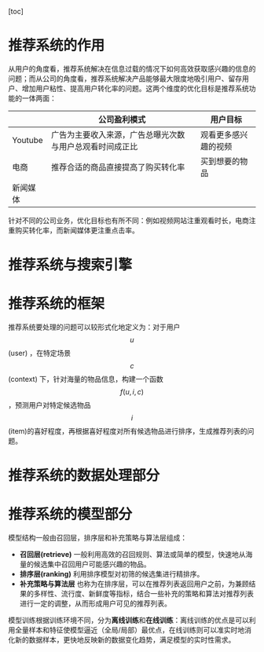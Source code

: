 [toc]

# 推荐系统的作用

从用户的角度看，推荐系统解决在信息过载的情况下如何高效获取感兴趣的信息的问题；而从公司的角度看，推荐系统解决产品能够最大限度地吸引用户、留存用户、增加用户粘性、提高用户转化率的问题。这两个维度的优化目标是推荐系统功能的一体两面：

|          | 公司盈利模式                                             | 用户目标             |
| -------- | -------------------------------------------------------- | -------------------- |
| Youtube  | 广告为主要收入来源，广告总曝光次数与用户总观看时间成正比 | 观看更多感兴趣的视频 |
| 电商     | 推荐合适的商品直接提高了购买转化率                       | 买到想要的物品       |
| 新闻媒体 |                                                          |                      |

针对不同的公司业务，优化目标也有所不同：例如视频网站注重观看时长，电商注重购买转化率，而新闻媒体更注重点击率。





# 推荐系统与搜索引擎





# 推荐系统的框架

推荐系统要处理的问题可以较形式化地定义为：对于用户$$u$$ (user) ，在特定场景$$c$$ (context) 下，针对海量的物品信息，构建一个函数$$f(u,i,c)$$，预测用户对特定候选物品$$i$$ (item)的喜好程度，再根据喜好程度对所有候选物品进行排序，生成推荐列表的问题。





# 推荐系统的数据处理部分





# 推荐系统的模型部分

模型结构一般由召回层，排序层和补充策略与算法层组成：

+ **召回层(retrieve)** 一般利用高效的召回规则、算法或简单的模型，快速地从海量的候选集中召回用户可能感兴趣的物品。
+ **排序层(ranking)** 利用排序模型对初筛的候选集进行精排序。
+ **补充策略与算法层** 也称为在排序层，可以在推荐列表返回用户之前，为兼顾结果的多样性、流行度、新鲜度等指标，结合一些补充的策略和算法对推荐列表进行一定的调整，从而形成用户可见的推荐列表。

模型训练根据训练环境不同，分为**离线训练**和**在线训练**：离线训练的优点是可以利用全量样本和特征使模型逼近（全局/局部）最优点，在线训练则可以准实时地消化新的数据样本，更快地反映新的数据变化趋势，满足模型的实时性需求。



